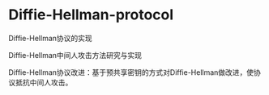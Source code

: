 # Diffie-Hellman-protocol

Diffie-Hellman协议的实现

Diffie-Hellman中间人攻击方法研究与实现

Diffie-Hellman协议改进：基于预共享密钥的方式对Diffie-Hellman做改进，使协议抵抗中间人攻击。
